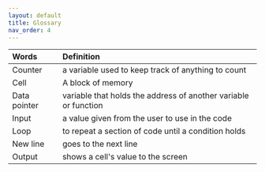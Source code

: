 ```yaml
---
layout: default
title: Glossary
nav_order: 4
---
```



| Words        | Definition                                                      |
|:-------------|:----------------------------------------------------------------|
| Counter      | a variable used to keep track of anything to count              |
| Cell         | A block of memory                                               |
| Data pointer | variable that holds the address of another variable or function |
| Input        | a value given from the user to use in the code                  |
| Loop         | to repeat a section of code until a condition holds             |
| New line     | goes to the next line                                           |
| Output       | shows a cell's value to the screen                              |
